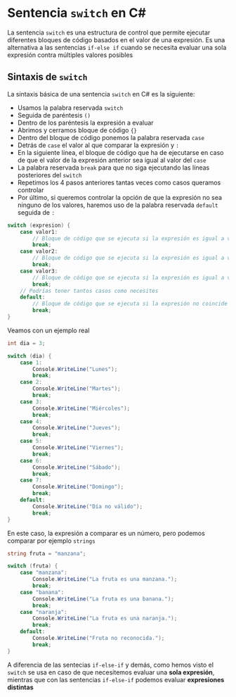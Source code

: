 # Sentencia `switch` en C#

La sentencia `switch` es una estructura de control que permite ejecutar diferentes bloques de código basados en el valor de una expresión. Es una alternativa a las sentencias `if-else if` cuando se necesita evaluar una sola expresión contra múltiples valores posibles

## Sintaxis de `switch`

La sintaxis básica de una sentencia `switch` en C# es la siguiente:

- Usamos la palabra reservada `switch`
- Seguida de paréntesis `()`
- Dentro de los paréntesis la expresión a evaluar
- Abrimos y cerramos bloque de código `{}`
- Dentro del bloque de código ponemos la palabra reservada `case`
- Detrás de `case` el valor al que comparar la expresión y `:`
- En la siguiente línea, el bloque de código que ha de ejecutarse en caso de que el valor de la expresión anterior sea igual al valor del `case`
- La palabra reservada `break` para que no siga ejecutando las líneas posteriores del `switch`
- Repetimos los 4 pasos anteriores tantas veces como casos queramos controlar
- Por último, si queremos controlar la opción de que la expresión no sea ninguno de los valores, haremos uso de la palabra reservada `default` seguida de `:`

```csharp
switch (expresion) {
    case valor1:
        // Bloque de código que se ejecuta si la expresión es igual a valor1
        break;
    case valor2:
        // Bloque de código que se ejecuta si la expresión es igual a valor2
        break;
    case valor3:
        // Bloque de código que se ejecuta si la expresión es igual a valor3
        break;
    // Podrías tener tantos casos como necesites
    default:
        // Bloque de código que se ejecuta si la expresión no coincide con ningún valor
        break;
}
```

Veamos con un ejemplo real

```csharp
int dia = 3;

switch (dia) {
    case 1:
        Console.WriteLine("Lunes");
        break;
    case 2:
        Console.WriteLine("Martes");
        break;
    case 3:
        Console.WriteLine("Miércoles");
        break;
    case 4:
        Console.WriteLine("Jueves");
        break;
    case 5:
        Console.WriteLine("Viernes");
        break;
    case 6:
        Console.WriteLine("Sábado");
        break;
    case 7:
        Console.WriteLine("Domingo");
        break;
    default:
        Console.WriteLine("Día no válido");
        break;
}
```

En este caso, la expresión a comparar es un número, pero podemos comparar por ejemplo `strings`

```csharp
string fruta = "manzana";

switch (fruta) {
    case "manzana":
        Console.WriteLine("La fruta es una manzana.");
        break;
    case "banana":
        Console.WriteLine("La fruta es una banana.");
        break;
    case "naranja":
        Console.WriteLine("La fruta es una naranja.");
        break;
    default:
        Console.WriteLine("Fruta no reconocida.");
        break;
}
```

A diferencia de las sentecias `if-else-if` y demás, como hemos visto el `switch` se usa en caso de que necesitemos evaluar una **sola expresión**, mientras que con las sentencias `if-else-if` podemos evaluar **expresiones distintas**